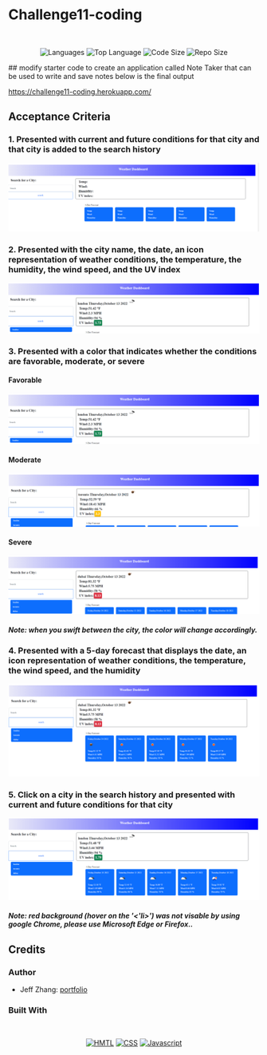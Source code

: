 # Challenge11-coding

</br>
<p align="center">
    <img src="https://img.shields.io/github/languages/count/bleachevil/Challenge11-coding?style=for-the-badge" alt="Languages" />
    <img src="https://img.shields.io/github/languages/top/bleachevil/Challenge11-coding?style=for-the-badge" alt="Top Language" />
    <img src="https://img.shields.io/github/languages/code-size/bleachevil/Challenge11-coding?style=for-the-badge" alt="Code Size" />
    <img src="https://img.shields.io/github/repo-size/bleachevil/Challenge11-coding?style=for-the-badge" alt="Repo Size" />   
 </p>
## modify starter code to create an application called Note Taker that can be used to write and save notes
below is the final output

https://challenge11-coding.herokuapp.com/

## Acceptance Criteria
### 1. Presented with current and future conditions for that city and that city is added to the search history
![](https://github.com/bleachevil/Challenge6-coding/blob/main/Assets/pics/1.png?raw=true)

### 2. Presented with the city name, the date, an icon representation of weather conditions, the temperature, the humidity, the wind speed, and the UV index
![](https://github.com/bleachevil/Challenge6-coding/blob/main/Assets/pics/2.png?raw=true)

### 3. Presented with a color that indicates whether the conditions are favorable, moderate, or severe
#### Favorable
![](https://github.com/bleachevil/Challenge6-coding/blob/main/Assets/pics/2.png?raw=true)

#### Moderate
![](https://github.com/bleachevil/Challenge6-coding/blob/main/Assets/pics/3.png?raw=true)

#### Severe
![](https://github.com/bleachevil/Challenge6-coding/blob/main/Assets/pics/4.png?raw=true)

#### *Note: when you swift between the city, the color will change accordingly.*

### 4. Presented with a 5-day forecast that displays the date, an icon representation of weather conditions, the temperature, the wind speed, and the humidity
![](https://github.com/bleachevil/Challenge6-coding/blob/main/Assets/pics/5.png?raw=true)

### 5. Click on a city in the search history and presented with current and future conditions for that city
![](https://github.com/bleachevil/Challenge6-coding/blob/main/Assets/pics/6.png?raw=true)

#### *Note: red background (hover on the '<'li>') was not visable by using google Chrome, please use Microsoft Edge or Firefox..*

## Credits
### Author

- Jeff Zhang: [portfolio](https://bleachevil.github.io/)

### Built With

</br>
<p align="center">
    <a href="https://developer.mozilla.org/en-US/docs/Web/HTML"><img src="https://img.shields.io/badge/-HTML-orange?style=for-the-badge"  alt="HMTL" /></a>
    <a href="https://developer.mozilla.org/en-US/docs/Web/CSS"><img src="https://img.shields.io/badge/-CSS-blue?style=for-the-badge" alt="CSS" /></a>
    <a href="https://www.javascript.com/"><img src="https://img.shields.io/badge/-Javascript-yellow?style=for-the-badge" alt="Javascript" /></a>
</p>
